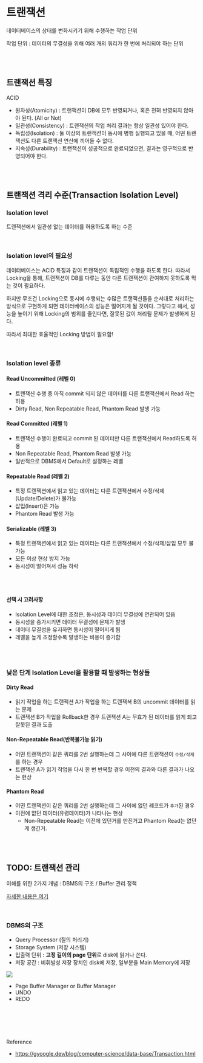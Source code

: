# 트랜잭션
데이터베이스의 상태를 변화시키기 위해 수행하는 작업 단위

작업 단위 : 데이터의 무결성을 위해 여러 개의 쿼리가 한 번에 처리되야 하는 단위



<br/><br/>

## 트랜잭션 특징
ACID

- 원자성(Atomicity) : 트랜잭션이 DB에 모두 반영되거나, 혹은 전혀 반영되지 않아야 된다. (All or Not)
- 일관성(Consistency) : 트랜잭션의 작업 처리 결과는 항상 일관성 있어야 한다.
- 독립성(Isolation) : 둘 이상의 트랜잭션이 동시에 병행 실행되고 있을 때, 어떤 트랜잭션도 다른 트랜잭션 연산에 끼어들 수 없다.
- 지속성(Durability) : 트랜잭션이 성공적으로 완료되었으면, 결과는 영구적으로 반영되어야 한다.



<br/><br/>

## 트랜잭션 격리 수준(Transaction Isolation Level) 


### Isolation level
트랜잭션에서 일관성 없는 데이터를 허용하도록 하는 수준


<br/>

### Isolation level의 필요성
데이터베이스는 ACID 특징과 같이 트랜잭션이 독립적인 수행을 하도록 한다. 따라서 Locking을 통해, 트랜잭션이 DB를 다루는 동안 다른 트랜잭션이 관여하지 못하도록 막는 것이 필요하다.

하지만 무조건 Locking으로 동시에 수행되는 수많은 트랜잭션들을 순서대로 처리하는 방식으로 구현하게 되면 데이터베이스의 성능은 떨어지게 될 것이다. 그렇다고 해서, 성능을 높이기 위해 Locking의 범위를 줄인다면, 잘못된 값이 처리될 문제가 발생하게 된다.

따라서 최대한 효율적인 Locking 방법이 필요함!


<br/>

### Isolation level 종류


#### Read Uncommitted (레벨 0)
- 트랜잭션 수행 중 아직 commit 되지 않은 데이터를 다른 트랜잭션에서 Read 하는 허용
- Dirty Read, Non Repeatable Read, Phantom Read 발생 가능

#### Read Committed (레벨 1)
- 트랜잭션 수행이 완료되고 commit 된 데이터만 다른 트랜잭션에서 Read하도록 허용
- Non Repeatable Read, Phantom Read 발생 가능
- 일반적으로 DBMS에서 Default로 설정하는 레벨

#### Repeatable Read (레벨 2)
- 특정 트랜잭션에서 읽고 있는 데이터는 다른 트랜잭션에서 수정/삭제 (Update/Delete)가 불가능
- 삽입(Insert)은 가능
- Phantom Read 발생 가능

#### Serializable (레벨 3)
- 특정 트랜잭션에서 읽고 있는 데이터는 다른 트랜잭션에서 수정/삭제/삽입 모두 불가능
- 모든 이상 현상 방지 가능 
- 동시성이 떨어져서 성능 하락


<br/><br/>

#### 선택 시 고려사항
- Isolation Level에 대한 조정은, 동시성과 데이터 무결성에 연관되어 있음
- 동시성을 증가시키면 데이터 무결성에 문제가 발생
- 데이터 무결성을 유지하면 동시성이 떨어지게 됨
- 레벨을 높게 조정할수록 발생하는 비용이 증가함



<br/><br/>

### 낮은 단계 Isolation Level을 활용할 때 발생하는 현상들

#### Dirty Read
- 읽기 작업을 하는 트랜잭션 A가 작업을 하는 트랜잭셕 B의 uncommit 데이터를 읽는 문제
- 트랜잭션 B가 작업을 Rollback한 경우 트랜잭션 A는 무효가 된 데이터를 읽게 되고 잘못된 결과 도출

#### Non-Repeatable Read(반복불가능 읽기)
- 어떤 트랜잭션이 같은 쿼리를 2번 실행하는데 그 사이에 다른 트랜잭션이 `수정/삭제`를 하는 경우
- 트랜잭션 A가 읽기 작업을 다시 한 번 반복할 경우 이전의 결과와 다른 결과가 나오는 현상

#### Phantom Read
- 어떤 트랜잭션이 같은 쿼리를 2번 실행하는데 그 사이에 없던 레코드가 `추가`된 경우 
- 이전에 없던 데이터(유령데이터)가 나타나는 현상
  - Non-Repeatable Read는 이전에 있던거를 만진거고 Phantom Read는 없던게 생긴거.




<br/><br/>

## TODO: 트랜잭션 관리
이해를 위한 2가지 개념 : DBMS의 구조 / Buffer 관리 정책  

[자세한 내용은 여기](https://d2.naver.com/helloworld/407507)  


<br/>

### DBMS의 구조
- Query Processor (질의 처리기)
- Storage System (저장 시스템)
- 입출력 단위 : **고정 길이의 page 단위**로 disk에 읽거나 쓴다.
- 저장 공간 : 비휘발성 저장 장치인 disk에 저장, 일부분을 Main Memory에 저장

<img src="https://d2.naver.com/content/images/2015/06/helloworld-407507-1.png">


- Page Buffer Manager or Buffer Manager
- UNDO
- REDO




<br/><br/><br/><br/>

Reference
- https://gyoogle.dev/blog/computer-science/data-base/Transaction.html